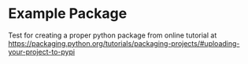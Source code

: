 # Example Package

Test for creating a proper python package from online tutorial at https://packaging.python.org/tutorials/packaging-projects/#uploading-your-project-to-pypi
